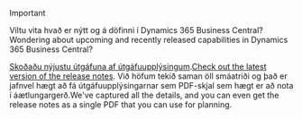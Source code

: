 > [!IMPORTANT]
>
> <span data-ttu-id="f093b-101">Viltu vita hvað er nýtt og á döfinni í Dynamics 365 Business Central?</span><span class="sxs-lookup"><span data-stu-id="f093b-101">Wondering about upcoming and recently released capabilities in Dynamics 365 Business Central?</span></span>
>
> <span data-ttu-id="f093b-102">[Skoðaðu nýjustu útgáfuna af útgáfuupplýsingum](/business-applications-release-notes/october18/dynamics365-business-central/).</span><span class="sxs-lookup"><span data-stu-id="f093b-102">[Check out the latest version of the release notes](/business-applications-release-notes/october18/dynamics365-business-central/).</span></span> <span data-ttu-id="f093b-103">Við höfum tekið saman öll smáatriði og það er jafnvel hægt að fá útgáfuupplýsingarnar sem PDF-skjal sem hægt er að nota í áætlungargerð.</span><span class="sxs-lookup"><span data-stu-id="f093b-103">We've captured all the details, and you can even get the release notes as a single PDF that you can use for planning.</span></span>  
